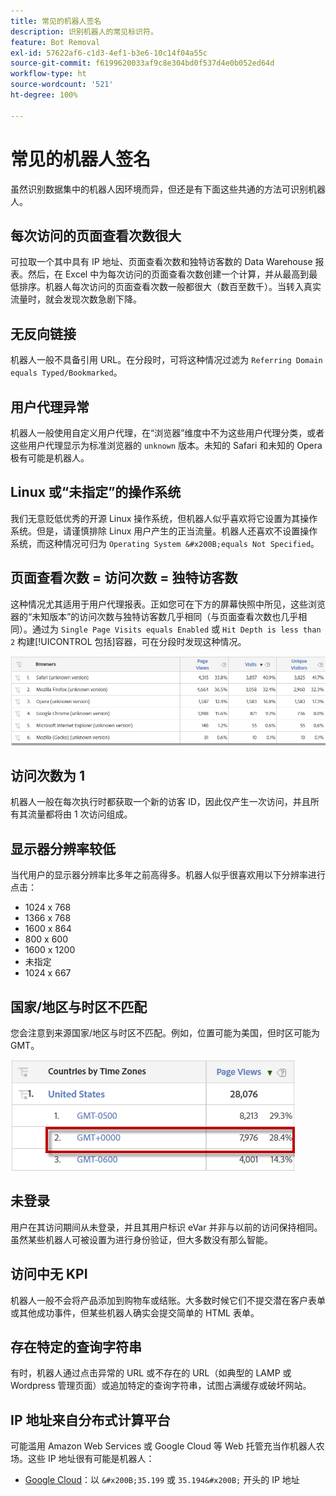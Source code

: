 ```yaml
---
title: 常见的机器人签名
description: 识别机器人的常见标识符。
feature: Bot Removal
exl-id: 57622af6-c1d3-4ef1-b3e6-10c14f04a55c
source-git-commit: f6199620033af9c8e304bd0f537d4e0b052ed64d
workflow-type: ht
source-wordcount: '521'
ht-degree: 100%

---
```


# 常见的机器人签名

虽然识别数据集中的机器人因环境而异，但还是有下面这些共通的方法可识别机器人。

## 每次访问的页面查看次数很大

可拉取一个其中具有 IP 地址、页面查看次数和独特访客数的 Data Warehouse 报表。然后，在 Excel 中为每次访问的页面查看次数创建一个计算，并从最高到最低排序。机器人每次访问的页面查看次数一般都很大（数百至数千）。当转入真实流量时，就会发现次数急剧下降。

## 无反向链接

机器人一般不具备引用 URL。在分段时，可将这种情况过滤为 `Referring Domain equals Typed/Bookmarked`。

## 用户代理异常

机器人一般使用自定义用户代理，在“浏览器”维度中不为这些用户代理分类，或者这些用户代理显示为标准浏览器的 `unknown` 版本。未知的 Safari 和未知的 Opera 极有可能是机器人。

## Linux 或“未指定”的操作系统

我们无意贬低优秀的开源 Linux 操作系统，但机器人似乎喜欢将它设置为其操作系统。但是，请谨慎排除 Linux 用户产生的正当流量。机器人还喜欢不设置操作系统，而这种情况可归为 `Operating System &#x200B;equals Not Specified`。

## 页面查看次数 = 访问次数 = 独特访客数

这种情况尤其适用于用户代理报表。正如您可在下方的屏幕快照中所见，这些浏览器的“未知版本”的访问次数与独特访客数几乎相同（与页面查看次数也几乎相同）。通过为 `Single Page Visits equals Enabled` 或 `Hit Depth is less than 2` 构建[!UICONTROL 包括]容器，可在分段时发现这种情况。

![](assets/bots-browsers-unknown.png)

## 访问次数为 1

机器人一般在每次执行时都获取一个新的访客 ID，因此仅产生一次访问，并且所有其流量都将由 1 次访问组成。

## 显示器分辨率较低

当代用户的显示器分辨率比多年之前高得多。机器人似乎很喜欢用以下分辨率进行点击：

* 1024 x 768
* 1366 x 768
* 1600 x 864
* 800 x 600
* 1600 x 1200
* 未指定
* 1024 x 667

## 国家/地区与时区不匹配

您会注意到来源国家/地区与时区不匹配。例如，位置可能为美国，但时区可能为 GMT。

![](assets/bots-country-time-zone.png)

## 未登录

用户在其访问期间从未登录，并且其用户标识 eVar 并非与以前的访问保持相同。虽然某些机器人可被设置为进行身份验证，但大多数没有那么智能。

## 访问中无 KPI

机器人一般不会将产品添加到购物车或结账。大多数时候它们不提交潜在客户表单或其他成功事件，但某些机器人确实会提交简单的 HTML 表单。

## 存在特定的查询字符串

有时，机器人通过点击异常的 URL 或不存在的 URL（如典型的 LAMP 或 Wordpress 管理页面）或追加特定的查询字符串，试图占满缓存或破坏网站。

## IP 地址来自分布式计算平台

可能滥用 Amazon Web Services 或 Google Cloud 等 Web 托管充当作机器人农场。这些 IP 地址很有可能是机器人：
* [Google Cloud](https://cloud.google.com/compute/)：以 `&#x200B;35.199` 或 `35.194&#x200B;` 开头的 IP 地址
